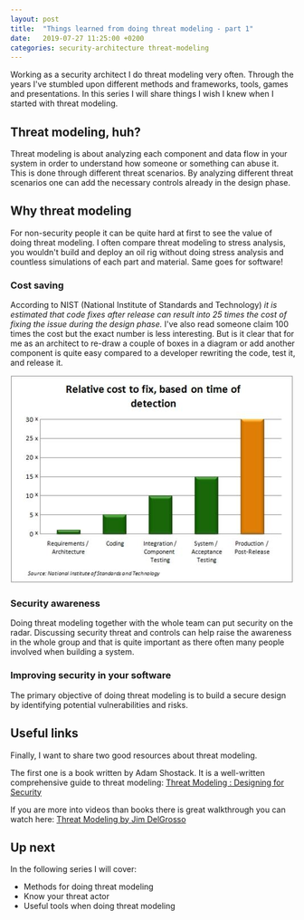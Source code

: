 ```yaml
---
layout: post
title:  "Things learned from doing threat modeling - part 1"
date:   2019-07-27 11:25:00 +0200
categories: security-architecture threat-modeling
---
```

Working as a security architect I do threat modeling very often. Through the years I've stumbled upon different methods and frameworks, tools, games and presentations. In this series I will share things I wish I knew when I started with threat modeling. 

## Threat modeling, huh?
Threat modeling is about analyzing each component and data flow in your system in order to understand how someone or something can abuse it. This is done through different threat scenarios. By analyzing different threat scenarios one can add the necessary controls already in the design phase. 

## Why threat modeling
For non-security people it can be quite hard at first to see the value of doing threat modeling. I often compare threat modeling to stress analysis, you wouldn't build and deploy an oil rig without doing stress analysis and countless simulations of each part and material. Same goes for software! 


### Cost saving
According to NIST (National Institute of Standards and Technology) _it is estimated that code fixes after release can result into 25 times the cost of fixing the issue during the design phase._ I've also read someone claim 100 times the cost but the exact number is less interesting. But is it clear that for me as an architect to re-draw a couple of boxes in a diagram or add another component is quite easy compared to a developer rewriting the code, test it, and release it.

![NIST Chart](images/nist_chart.jpg)

### Security awareness
Doing threat modeling together with the whole team can put security on the radar. Discussing security threat and controls can help raise the awareness in the whole group and that is quite important as there often many people involved when building a system.

### Improving security in your software
The primary objective of doing threat modeling is to build a secure design by identifying potential vulnerabilities and risks.

## Useful links
Finally, I want to share two good resources about threat modeling.

The first one is a book written by Adam Shostack. It is a well-written comprehensive guide to threat modeling: [Threat Modeling : Designing for Security](https://www.amazon.com/Threat-Modeling-Designing-Adam-Shostack-ebook/dp/B00IG71FAS)

If you are more into videos than books there is great walkthrough you can watch here: [Threat Modeling by Jim DelGrosso](https://www.youtube.com/watch?v=We2cy8JwVqc)

## Up next
In the following series I will cover:
- Methods for doing threat modeling
- Know your threat actor
- Useful tools when doing threat modeling
